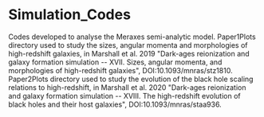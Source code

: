 # Simulation_Codes
Codes developed to analyse the Meraxes semi-analytic model. 
Paper1Plots directory used to study the sizes, angular momenta and morphologies of high-redshift galaxies, in Marshall et al. 2019 "Dark-ages reionization and galaxy formation simulation -- XVII. Sizes, angular momenta, and morphologies of high-redshift galaxies", DOI:10.1093/mnras/stz1810. 
Paper2Plots directory used to study the evolution of the black hole scaling relations to high-redshift, in Marshall et al. 2020 "Dark-ages reionization and galaxy formation simulation -- XVIII. The high-redshift evolution of black holes and their host galaxies", DOI:10.1093/mnras/staa936.
